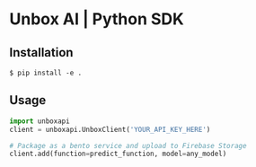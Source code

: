 # Unbox AI | Python SDK

## Installation

```console
$ pip install -e .
```

## Usage

```python
import unboxapi
client = unboxapi.UnboxClient('YOUR_API_KEY_HERE')

# Package as a bento service and upload to Firebase Storage
client.add(function=predict_function, model=any_model)
```
